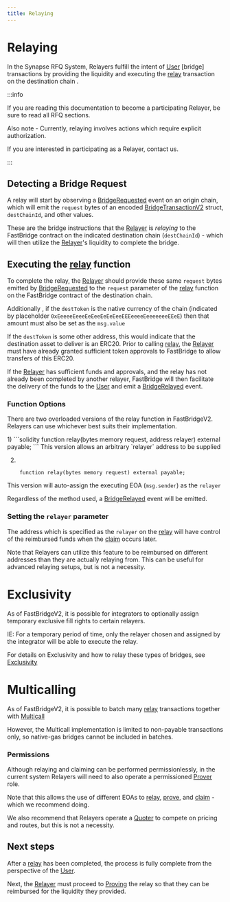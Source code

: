 ```yaml
---
title: Relaying
---
```


<!-- Reference Links -->
[relay]: https://vercel-rfq-docs.vercel.app/contracts/interfaces/IFastBridgeV2.sol/interface.IFastBridgeV2.html#relay
[prove]: https://vercel-rfq-docs.vercel.app/contracts/interfaces/IFastBridgeV2.sol/interface.IFastBridgeV2.html#prove
[dispute]: https://vercel-rfq-docs.vercel.app/contracts/interfaces/IFastBridge.sol/interface.IFastBridge.html#dispute
[claim]: https://vercel-rfq-docs.vercel.app/contracts/interfaces/IFastBridgeV2.sol/interface.IFastBridgeV2.html#claim
[cancel]: https://vercel-rfq-docs.vercel.app/contracts/interfaces/IFastBridgeV2.sol/interface.IFastBridgeV2.html#cancel
[proof]: https://vercel-rfq-docs.vercel.app/contracts/interfaces/IFastBridgeV2.sol/interface.IFastBridgeV2.html#bridgetxdetails
[BridgeRequested]: https://vercel-rfq-docs.vercel.app/contracts/interfaces/IFastBridge.sol/interface.IFastBridge.html#bridgerequested
[BridgeTransactionV2]: https://vercel-rfq-docs.vercel.app/contracts/interfaces/IFastBridgeV2.sol/interface.IFastBridgeV2.html#bridgetransactionv2
[BridgeRelayed]: https://vercel-rfq-docs.vercel.app/contracts/interfaces/IFastBridge.sol/interface.IFastBridge.html#bridgerelayed
[BridgeProofProvided]: https://vercel-rfq-docs.vercel.app/contracts/interfaces/IFastBridge.sol/interface.IFastBridge.html#bridgeproofprovided
[Cancel Delay]: https://vercel-rfq-docs.vercel.app/contracts/FastBridge.sol/contract.FastBridge.html#refund_delay
[Multicall]: https://vercel-rfq-docs.vercel.app/contracts/interfaces/IMulticallTarget.sol/interface.IMulticallTarget.html

[Quoter API]: /docs/RFQ/Quoting/Quoter%20API/
[Dispute Period]: /docs/RFQ/Security/#dispute-period
[Quoting]: /docs/RFQ/Quoting
[Bridging]: /docs/RFQ/Bridging
[Relaying]: /docs/RFQ/Relaying
[Proving]: /docs/RFQ/Proving
[Claiming]: /docs/RFQ/Claiming
[Canceling]: /docs/RFQ/Canceling
[Security]: /docs/RFQ/Security
[Exclusivity]: /docs/RFQ/Exclusivity

[User]: /docs/RFQ/#entities
[Quoter]: /docs/RFQ/#entities
[Prover]: /docs/RFQ/#entities
[Relayer]: /docs/RFQ/#entities
[Guard]: /docs/RFQ/#entities
[Canceler]: /docs/RFQ/#entities

# Relaying

In the Synapse RFQ System, Relayers fulfill the intent of [User] [bridge] transactions by providing the liquidity and executing the [relay] transaction on the destination chain .

:::info

If you are reading this documentation to become a participating Relayer, be sure to read all RFQ sections.

Also note - Currently, relaying involves actions which require explicit authorization.

If you are interested in participating as a Relayer, contact us.

:::

## Detecting a Bridge Request

A relay will start by observing a [BridgeRequested] event on an origin chain, which will emit the `request` bytes of an encoded [BridgeTransactionV2] struct, `destChainId`, and other values.

These are the bridge instructions that the [Relayer] is *relaying* to the FastBridge contract on the indicated destination chain (`destChainId`) - which will then utilize the [Relayer]'s liquidity to complete the bridge.

## Executing the [relay] function

To complete the relay, the [Relayer] should provide these same `request` bytes emitted by [BridgeRequested] to the `request` parameter of the [relay] function on the FastBridge contract of the destination chain.

Additionally , if the `destToken` is the native currency of the chain (indicated by placeholder `0xEeeeeEeeeEeEeeEeEeEeeEEEeeeeEeeeeeeeEEeE`) then that amount must also be set as the `msg.value`

If the `destToken` is some other address, this would indicate that the destination asset to deliver is an ERC20.
Prior to calling [relay], the [Relayer] must have already granted sufficient token approvals to FastBridge to allow transfers of this ERC20.

If the [Relayer] has sufficient funds and approvals, and the relay has not already been completed by another relayer, FastBridge will then facilitate the delivery of the funds to the [User] and emit a [BridgeRelayed] event.

### Function Options

There are two overloaded versions of the relay function in FastBridgeV2. Relayers can use whichever best suits their implementation.

<div style={{ marginLeft: '20px' }}>
1)
```solidity
    function relay(bytes memory request, address relayer) external payable;
```
This version allows an arbitrary `relayer` address to be supplied

2)
```solidity
    function relay(bytes memory request) external payable;
```
This version will auto-assign the executing EOA (`msg.sender`) as the `relayer`
</div>

Regardless of the method used, a [BridgeRelayed](https://vercel-rfq-docs.vercel.app/contracts/interfaces/IFastBridge.sol/interface.IFastBridge.html#bridgedepositrefunded) event will be emitted.

### Setting the `relayer` parameter
The address which is specified as the `relayer` on the [relay] will have control of the reimbursed funds when the [claim] occurs later.

Note that Relayers can utilize this feature to be reimbursed on different addresses than they are actually relaying from. This can be useful for advanced relaying setups, but is not a necessity.

# Exclusivity

As of FastBridgeV2, it is possible for integrators to optionally assign temporary exclusive fill rights to certain relayers.

IE: For a temporary period of time, only the relayer chosen and assigned by the integrator will be able to execute the relay.

For details on Exclusivity and how to relay these types of bridges, see [Exclusivity]

# Multicalling

As of FastBridgeV2, it is possible to batch many [relay] transactions together with [Multicall]

However, the Multicall implementation is limited to non-payable transactions only, so native-gas bridges cannot be included in batches.

### Permissions

Although relaying and claiming can be performed permissionlessly, in the current system Relayers will need to also operate a permissioned [Prover] role.

Note that this allows the use of different EOAs to [relay], [prove], and [claim] - which we recommend doing.

We also recommend that Relayers operate a [Quoter] to compete on pricing and routes, but this is not a necessity.

## Next steps

After a [relay] has been completed, the process is fully complete from the perspective of the [User].

Next, the [Relayer] must proceed to [Proving] the relay so that they can be reimbursed for the liquidity they provided.
